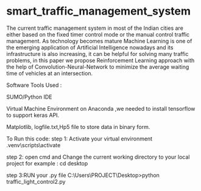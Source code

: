 # smart_traffic_management_system
 The current traffic management system in most of the Indian cities are either based on the fixed timer control mode or the manual
 control traffic management. As technology becomes mature  Machine Learning is one of the emerging application of Artificial Intelligence
 nowadays and its infrastructure is also increasing, it can be helpful for solving many traffic problems, in this paper we propose 
 Reinforcement Learning approach with the help of Convolution-Neural-Network to minimize the average waiting time of vehicles at an 
 intersection.
 
Software Tools Used :

SUMO/Python IDE

Virtual Machine Environment on Anaconda ,we needed to install tensorflow to support keras API.

Matplotlib, logfile.txt,Hp5 file to store data in binary form.

To Run this code:
step 1: Activate your virtual environment 
.venv\scripts\activate

step 2:
open cmd and Change the current working directory to your local project
for example : cd desktop

step 3:RUN your .py file
C:\Users\PROJECT\Desktop>python traffic_light_control2.py
